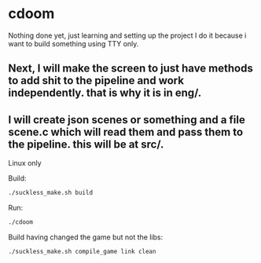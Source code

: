 # cdoom

Nothing done yet, just learning and setting up the project
I do it because i want to build something using TTY only.

## Next, I will make the screen to just have methods to add shit to the pipeline and work independently. that is why it is in eng/.
## I will create json scenes or something and a file scene.c which will read them and pass them to the pipeline. this will be at src/.

Linux only

Build: 
```bash
./suckless_make.sh build
````
Run:
```bash
./cdoom
````

Build having changed the game but not the libs:
```bash
./suckless_make.sh compile_game link clean
````

